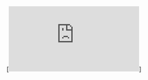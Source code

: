 [![Luokkakaavio](https://github.com/Jikke/ot-harjoitustyo/blob/master/dokumentaatio/kuvat/luokkakaavio.pdf)]
